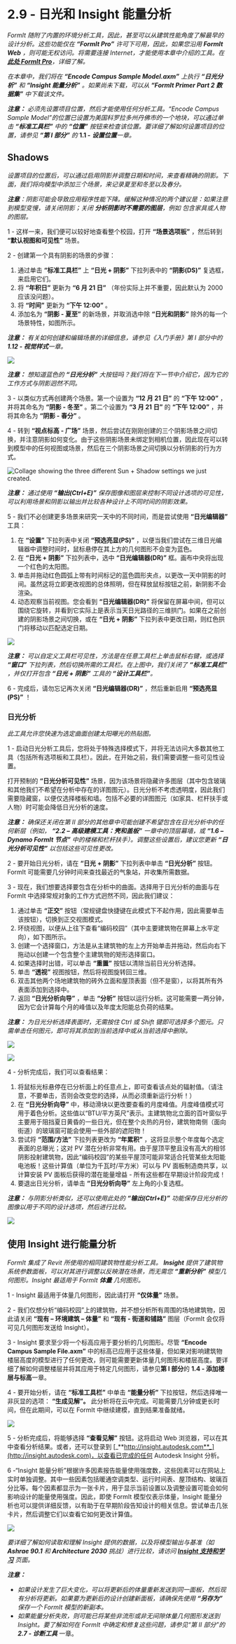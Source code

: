# 2.9 - 日光和 Insight 能量分析

_FormIt 随附了内置的环境分析工具，因此，甚至可以从建筑性能角度了解最早的设计分析。这些功能仅在_ _**“FormIt Pro”**_ _许可下可用，因此，如果您沿用_ _**FormIt**_ _**Web**_ _，则可能无权访问。将需要连接 Internet，才能使用本章中介绍的工具。在_ [_**此处 FormIt Pro**_](https://formit.autodesk.com/#pro-callout)_，详细了解。_

_在本章中，我们将在_ _**“Encode Campus Sample Model.axm”** 上执行_ _**“日光分析”**_ _和_ _**“Insight 能量分析”**_ _。如果尚未下载，可以从_ _**“FormIt Primer Part 2 数据集”** 中下载该文件。_

_**注意：**_ _必须先设置项目位置，然后才能使用任何分析工具。“Encode Campus Sample Model”的位置已设置为美国科罗拉多州丹佛市的一个地块，可以通过单击_ _**“标准工具栏”** 中的_ _**“位置”**_ _按钮来检查该位置。要详细了解如何设置项目的位置，请参见 **“第 I 部分”** 的_ **1.1 -** _**设置位置**一章。_

## **Shadows**

_设置项目的位置后，可以通过启用阴影并调整日期和时间，来查看精确的阴影。下面，我们将向模型中添加三个场景，来记录夏至和冬至以及春分。_

_**注意**：阴影可能会导致应用程序性能下降。缓解这种情况的两个建议是：如果注意到模型变慢，请关闭阴影；关闭_ _**分析阴影时不需要的图层**，例如_ _包含家具或人物的图层。_

1 - 这样一来，我们便可以较好地查看整个校园，打开 **“场景选项板”** ，然后转到 **“默认视图和可见性”** 场景。

2 - 创建第一个具有阴影的场景的步骤：

1. 通过单击 **“标准工具栏”** 上 **“日光 + 阴影”** 下拉列表中的 **“阴影(DS)”** 复选框，来启用它们。
2. 将 **“年积日”** 更新为 **“6 月 21 日”** （年份实际上并不重要，因此默认为 2000 应该没问题）。
3. 将 **“时间”** 更新为 **“下午 12:00”** 。
4. 添加名为 **“阴影 - 夏至”** 的新场景，并取消选中除 **“日光和阴影”** 除外的每一个场景特性，如图所示。

_**注意：** 有关如何创建和编辑场景的详细信息，请参见《入门手册》第 I 部分中的 **1.12 - 视觉样式**一章。_

![](<../../.gitbook/assets/0 (8) (1).png>)

_**注意：** 想知道蓝色的 **“日光分析”** 大按钮吗？我们将在下一节中介绍它，因为它的工作方式与阴影迥然不同。_

3 - 以类似方式再创建两个场景。第一个设置为 **“12 月 21 日”** 的 **“下午 12:00”** ，并将其命名为 **“阴影 - 冬至”** 。第二个设置为 **“3 月 21 日”** 的 **“下午 12:00”** ，并将其命名为 **“阴影 - 春分”** 。

4 - 转到 **“视点标高 - 广场”** 场景，然后尝试在刚刚创建的三个阴影场景之间切换，并注意阴影如何变化。由于这些阴影场景未绑定到相机位置，因此现在可以转到模型中的任何视图或场景，然后在三个阴影场景之间切换以分析阴影的行为方式。

![Collage showing the three different Sun + Shadow settings we just created.](<../../.gitbook/assets/1 (22).png>)

_**注意：**_ _通过使用_ _**“输出(Ctrl+E)”**_ _保存图像和图层来控制不同设计选项的可见性，可以利用场景和阴影以输出并比较各种设计上不同时间的阴影效果。_

5 - 我们不必创建更多场景来研究一天中的不同时间，而是尝试使用 **“日光编辑器”** 工具：

1. 在 **“设置”** 下拉列表中关闭 **“预选亮显(PS)”** ，以便当我们尝试在三维日光编辑器中调整时间时，鼠标悬停在其上方的几何图形不会变为蓝色。
2. 在 **“日光 + 阴影”** 下拉列表中，选中 **“日光编辑器(DR)”** 框。画布中央将出现一个红色的太阳图。
3. 单击并拖动红色圆弧上带有时间标记的蓝色圆形夹点，以更改一天中阴影的时间。虽然这将立即更改视图的总体照明，但在释放鼠标按钮之前，新阴影不会渲染。
4. 动态观察当前视图。您会看到 **“日光编辑器(DR)”** 将保留在屏幕中间，但可以围绕它旋转，并看到它实际上是表示当天日光路径的三维拱门。如果在之前创建的阴影场景之间切换，或在 **“日光 + 阴影”** 下拉列表中更改日期，则红色拱门将移动以匹配选定日期。

![](<../../.gitbook/assets/2 (19).png>)

_**注意：**_ _可以自定义工具栏可见性，方法是在任意工具栏上单击鼠标右键，或选择_ _**“窗口”**_ _下拉列表，然后切换所需的工具栏。在上图中，我们关闭了_ _**“标准工具栏”**_ _，并仅打开包含_ _**“日光 + 阴影”**_ _工具的_ _**“设计工具栏”**。_

6 - 完成后，请勿忘记再次关闭 **“日光编辑器(DR)”** ，然后重新启用 **“预选亮显(PS)”** ！

### **日光分析**

_此工具允许您快速为选定曲面创建太阳曝光的热贴图。_

1 - 启动日光分析工具后，您将处于特殊选择模式下，并将无法访问大多数其他工具（包括所有选项板和工具栏）。因此，在开始之前，我们需要调整一些可见性设置。

打开预制的 **“日光分析可见性”** 场景，因为该场景将隐藏许多图层（其中包含玻璃和其他我们不希望在分析中存在的详图图元）。日光分析不考虑透明度，因此我们需要隐藏窗，以便仅选择楼板和墙。包括不必要的详图图元（如家具、栏杆扶手或人物）时可能会降低日光分析的速度。

_**注意：**_ _确保还关闭在第 II 部分的其他章中可能创建不希望包含在日光分析中的任何新层（例如，_ _**“2.2 – 高级建模工具：壳和盖板”**_ _一章中的顶层幕墙，或_ _**“1.6 – Dynamo FormIt 节点”** 中的楼梯和栏杆扶手）。调整这些设置后，建议您更新_ _**“日光分析可见性”**_ _以包括这些可见性更改。_

2 - 要开始日光分析，请在 **“日光 + 阴影”** 下拉列表中单击 **“日光分析”** 按钮。FormIt 可能需要几分钟时间来查找最近的气象站，并收集所需数据。

3 - 现在，我们想要选择要包含在分析中的曲面。选择用于日光分析的曲面与在 FormIt 中选择常规对象的工作方式迥然不同，因此我们建议：

1. 通过单击 **“正交”** 按钮（常规键盘快捷键在此模式下不起作用，因此需要单击该按钮），切换到正交视图模式。
2. 环绕视图，以便从上往下查看“编码校园”（其中主要建筑物在屏幕上水平定向），如下图所示。
3. 创建一个选择窗口，方法是从主建筑物的左上方开始单击并拖动，然后向右下拖动以创建一个包含整个主建筑物的矩形选择窗口。
4. 如果选择时出错，可以单击 **“重置”** 按钮以清除当前日光分析选择。
5. 单击 **“透视”** 视图按钮，然后将视图旋转回三维。
6. 双击其他两个场地建筑物的砖外立面和屋顶表面（但不是窗），以将其所有外表面添加到选择中。
7. 返回 **“日光分析向导”** ，单击 **“分析”** 按钮以运行分析。这可能需要一两分钟，因为它会计算每个月的峰值以及年度太阳能总负荷的结果。

_**注意：**_ _为日光分析选择表面时，无需按住 Ctrl 或 Shift 键即可选择多个图元。只需单击任何图元，即可将其添加到当前选择中或从当前选择中删除。_

![](<../../.gitbook/assets/3 (13).png>)

![](<../../.gitbook/assets/4 (5).png>)

4 - 分析完成后，我们可以查看结果：

1. 将鼠标光标悬停在已分析面上的任意点上，即可查看该点处的辐射值。（请注意，不要单击，否则会改变您的选择，从而必须重新运行分析！）
2. 在 **“日光分析向导”** 中，移动滑块以更改要查看的月度峰值。月度峰值模式可用于着色分析。这些值以“BTU/平方英尺”表示。主建筑物北立面的百叶窗似乎主要用于阻挡夏日黄昏的一些日光，但在整个炎热的月份，建筑物南侧（面向街道）的玻璃窗可能会使用一些外部的遮阳物！
3. 尝试将 **“范围/方法”** 下拉列表更改为 **“年累积”** ，这将显示整个年度每个选定表面的总曝光；这对 PV 潜在分析非常有用。由于屋顶平整且没有高大的相邻阴影投射建筑物，因此“编码校园”的某些平屋顶可能非常适合托管某些太阳能电池板！这些计算值（单位为千瓦时/平方米）可以与 PV 面板制造商共享，以计算安装 PV 面板后获得的潜在能量增益 - 所有这些都在早期设计阶段完成！
4. 要退出日光分析，请单击 **“日光分析向导”** 左上角的小复选框。

_**注意：**_ _与阴影分析类似，还可以使用此处的_ _**“输出(Ctrl+E)”**_ _功能保存日光分析的图像以用于不同的设计选项，然后进行比较。_

![](<../../.gitbook/assets/5 (5).png>)

## **使用 Insight 进行能量分析**

_FormIt 集成了 Revit 所使用的相同建筑物性能分析工具。_ _**Insight**_ _提供了建筑物系统参数面板，可以对其进行调整以反映潜在场景，而无需您_ _**“重新分析”**_ _模型几何图形。Insight 最适用于 FormIt_ _**体量**_ _几何图形。_

1 - Insight 最适用于体量几何图形，因此请打开 **“仅体量”** 场景。

2 - 我们仅想分析“编码校园”上的建筑物，并不想分析所有周围的场地建筑物，因此请关闭 **“现有 – 环境建筑 – 体量”** 和 **“现有 - 街道和铺路”** 图层（FormIt 会仅将可见几何图形发送给 Insight）。

3 - Insight 要求至少将一个标高应用于要分析的几何图形。尽管 **“Encode Campus Sample File.axm”** 中的标高已应用于这些体量，但如果对影响建筑物楼层高度的模型进行了任何更改，则可能需要更新体量几何图形和楼层高度。要详细了解如何调整楼层并将其应用于特定几何图形，请参见**第 I 部分**的 **1.4 - 添加楼层与标高**一章。

4 - 要开始分析，请在 **“标准工具栏”** 中单击 **“能量分析”** 下拉按钮，然后选择唯一非灰显的选项： **“生成见解”。** 此分析将在云中完成。可能需要几分钟或更长时间，但在此期间，可以在 FormIt 中继续建模，直到结果准备就绪。

![](<../../.gitbook/assets/6 (7).png>)

5 - 分析完成后，将能够选择 **“查看见解”** 按钮。这将启动 Web 浏览器，可以在其中查看分析结果。或者，还可以登录到 [_**http://insight.autodesk.com**_](http://insight.autodesk.com)，以查看已完成的任何 Autodesk Insight 分析。

6 -“Insight 能量分析”根据许多因素报告能量使用强度数，这些因素可以在网站上实时单独调整。其中一些因素包括暖通空调类型、运行时间表、屋顶结构、玻璃百分比等。每个因素都显示为一张卡片，用于显示当前设置以及调整设置可能会如何影响设计的能量使用强度。因此，即使 FormIt 模型仅表示体量，Insight 能量分析也可以提供详细反馈，以有助于在早期阶段告知设计的相关信息。尝试单击几张卡片，然后调整它们以查看它如何更改计算值。

![](<../../.gitbook/assets/7 (3).png>)

_要详细了解如何读取和理解 Insight 提供的数据，以及将模型输出与基准（如_ _**Ashrae 90.1**_ _和_ _**Architecture 2030**_ _挑战）进行比较，请访问_ [_**Insight 支持和学习**_](https://blogs.autodesk.com/insight/) _页面。_

_**注意：**_

* _如果设计发生了巨大变化，可以将更新后的体量重新发送到同一面板，然后现有分析将更新。如果要为更新后的设计创建新面板，请确保先使用_ _**“另存为”**_ _保存一个 FormIt 模型的新副本。_
* _如果能量分析失败，则可能已将某些非流形或非无间隙体量几何图形发送到 Insight。要了解如何在 FormIt 中确定和修复这些问题，请参见“第 II 部分”的_ _**2.7 - 诊断工具**_ 一章。

